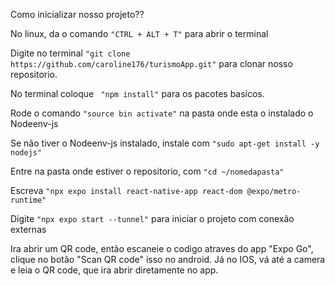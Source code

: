 Como inicializar nosso projeto??

No linux, da o comando ```"CTRL + ALT + T"``` para abrir o terminal 

Digite no terminal ``` "git clone https://github.com/caroline176/turismoApp.git" ``` para clonar nosso repositorio.

 No terminal coloque ``` "npm install"``` para os pacotes basicos.
 
 Rode o comando ``` "source bin activate" ``` na pasta onde esta o instalado o Nodeenv-js
 
 Se não tiver o Nodeenv-js instalado, instale com ``` "sudo apt-get install -y nodejs" ```
 
 Entre na pasta onde estiver o repositorio, com ``` "cd ~/nomedapasta" ``` 
 
 Escreva ``` "npx expo install react-native-app react-dom @expo/metro-runtime" ```
 
 Digite  ``` "npx expo start --tunnel" ``` para iniciar o projeto com conexão externas
 
 Ira abrir um QR code, então escaneie o codigo atraves do app "Expo Go", clique no botão "Scan QR code" isso no android. 
 Já no IOS, vá até a camera e leia o QR code, que ira abrir diretamente no app.
 
 
